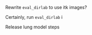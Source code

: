 Rewrite `eval_dirlab` to use itk images?

Certainly, run `eval_dirlab` i







Release lung model steps
